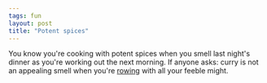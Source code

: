 ```yaml
---
tags: fun
layout: post
title: "Potent spices"
---
```




You know you're cooking with potent spices when you smell last night's dinner as you're working out the next morning. If anyone asks: curry is not an appealing smell when you're <a href="/2002/09/05/new_exercise_equipment.html">rowing</a> with all your feeble might.


